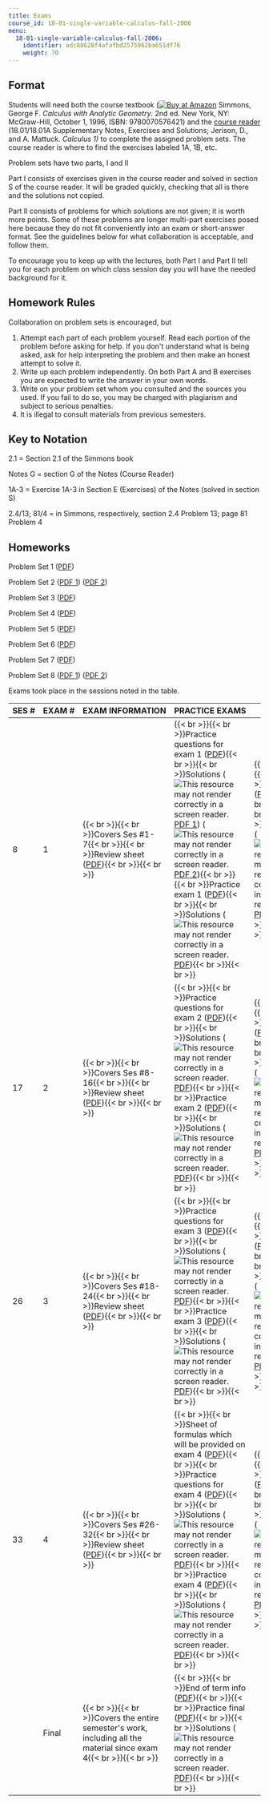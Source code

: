 ```yaml
---
title: Exams
course_id: 18-01-single-variable-calculus-fall-2006
menu:
  18-01-single-variable-calculus-fall-2006:
    identifier: adc88628f4afafbd2575962ba651df76
    weight: 70
---
```

Format
------

Students will need both the course textbook ([![Buy at Amazon](/images/a_logo_17.gif)](http://www.amazon.com/exec/obidos/ASIN/0070576424/ref=nosim/mitopencourse-20) Simmons, George F. _Calculus with Analytic Geometry_. 2nd ed. New York, NY: McGraw-Hill, October 1, 1996, ISBN: 9780070576421) and the [course reader](/courses/mathematics/18-01-single-variable-calculus-fall-2006/readings/course-reader) (18.01/18.01A Supplementary Notes, Exercises and Solutions; Jerison, D., and A. Mattuck. _Calculus 1)_ to complete the assigned problem sets. The course reader is where to find the exercises labeled 1A, 1B, etc.

Problem sets have two parts, I and II

Part I consists of exercises given in the course reader and solved in section S of the course reader. It will be graded quickly, checking that all is there and the solutions not copied.

Part II consists of problems for which solutions are not given; it is worth more points. Some of these problems are longer multi-part exercises posed here because they do not fit conveniently into an exam or short-answer format. See the guidelines below for what collaboration is acceptable, and follow them.

To encourage you to keep up with the lectures, both Part I and Part II tell you for each problem on which class session day you will have the needed background for it.

Homework Rules
--------------

Collaboration on problem sets is encouraged, but

1.  Attempt each part of each problem yourself. Read each portion of the problem before asking for help. If you don't understand what is being asked, ask for help interpreting the problem and then make an honest attempt to solve it.
2.  Write up each problem independently. On both Part A and B exercises you are expected to write the answer in your own words.
3.  Write on your problem set whom you consulted and the sources you used. If you fail to do so, you may be charged with plagiarism and subject to serious penalties.
4.  It is illegal to consult materials from previous semesters.

Key to Notation
---------------

2.1 = Section 2.1 of the Simmons book

Notes G = section G of the Notes (Course Reader)

1A-3 = Exercise 1A-3 in Section E (Exercises) of the Notes (solved in section S)

2.4/13; 81/4 = in Simmons, respectively, section 2.4 Problem 13; page 81 Problem 4

Homeworks
---------

Problem Set 1 ([PDF](/courses/mathematics/18-01-single-variable-calculus-fall-2006/assignments/ps1.pdf))

Problem Set 2 ([PDF 1](/courses/mathematics/18-01-single-variable-calculus-fall-2006/assignments/ps2a.pdf)) ([PDF 2](/courses/mathematics/18-01-single-variable-calculus-fall-2006/assignments/ps2b.pdf))

Problem Set 3 ([PDF](/courses/mathematics/18-01-single-variable-calculus-fall-2006/assignments/ps3.pdf))

Problem Set 4 ([PDF](/courses/mathematics/18-01-single-variable-calculus-fall-2006/assignments/ps4.pdf))

Problem Set 5 ([PDF](/courses/mathematics/18-01-single-variable-calculus-fall-2006/assignments/ps5.pdf))

Problem Set 6 ([PDF](/courses/mathematics/18-01-single-variable-calculus-fall-2006/assignments/ps6.pdf))

Problem Set 7 ([PDF](/courses/mathematics/18-01-single-variable-calculus-fall-2006/assignments/ps7.pdf))

Problem Set 8 ([PDF 1](/courses/mathematics/18-01-single-variable-calculus-fall-2006/assignments/ps8a.pdf)) ([PDF 2](/courses/mathematics/18-01-single-variable-calculus-fall-2006/assignments/ps8b.pdf))

Exams took place in the sessions noted in the table.

| SES # | EXAM # | EXAM INFORMATION | PRACTICE EXAMS | EXAMS |
| --- | --- | --- | --- | --- |
| 8 | 1 | {{< br >}}{{< br >}}Covers Ses #1-7{{< br >}}{{< br >}}Review sheet ([PDF](/courses/mathematics/18-01-single-variable-calculus-fall-2006/exams/unit1_review.pdf)){{< br >}}{{< br >}} | {{< br >}}{{< br >}}Practice questions for exam 1 ([PDF](/courses/mathematics/18-01-single-variable-calculus-fall-2006/exams/prexam1a.pdf)){{< br >}}{{< br >}}Solutions (![This resource may not render correctly in a screen reader.](/images/inacessible.gif)[PDF 1](/courses/mathematics/18-01-single-variable-calculus-fall-2006/exams/prexam1asolv1.pdf)) (![This resource may not render correctly in a screen reader.](/images/inacessible.gif)[PDF 2](/courses/mathematics/18-01-single-variable-calculus-fall-2006/exams/prexam1asolv2.pdf)){{< br >}}{{< br >}}Practice exam 1 ([PDF](/courses/mathematics/18-01-single-variable-calculus-fall-2006/exams/prexam1b.pdf)){{< br >}}{{< br >}}Solutions (![This resource may not render correctly in a screen reader.](/images/inacessible.gif)[PDF](/courses/mathematics/18-01-single-variable-calculus-fall-2006/exams/prexam1bsol.pdf)){{< br >}}{{< br >}} | {{< br >}}{{< br >}}Exam ([PDF](/courses/mathematics/18-01-single-variable-calculus-fall-2006/exams/exam1.pdf)){{< br >}}{{< br >}}Solution (![This resource may not render correctly in a screen reader.](/images/inacessible.gif)[PDF](/courses/mathematics/18-01-single-variable-calculus-fall-2006/exams/exam1sol.pdf)){{< br >}}{{< br >}} |
| 17 | 2 | {{< br >}}{{< br >}}Covers Ses #8-16{{< br >}}{{< br >}}Review sheet ([PDF](/courses/mathematics/18-01-single-variable-calculus-fall-2006/exams/unit2_review.pdf)){{< br >}}{{< br >}} | {{< br >}}{{< br >}}Practice questions for exam 2 ([PDF](/courses/mathematics/18-01-single-variable-calculus-fall-2006/exams/prexam2a.pdf)){{< br >}}{{< br >}}Solutions (![This resource may not render correctly in a screen reader.](/images/inacessible.gif)[PDF](/courses/mathematics/18-01-single-variable-calculus-fall-2006/exams/prexam2asol.pdf)){{< br >}}{{< br >}}Practice exam 2 ([PDF](/courses/mathematics/18-01-single-variable-calculus-fall-2006/exams/prexam2b.pdf)){{< br >}}{{< br >}}Solutions (![This resource may not render correctly in a screen reader.](/images/inacessible.gif)[PDF](/courses/mathematics/18-01-single-variable-calculus-fall-2006/exams/prexam2bsol.pdf)){{< br >}}{{< br >}} | {{< br >}}{{< br >}}Exam ([PDF](/courses/mathematics/18-01-single-variable-calculus-fall-2006/exams/exam2.pdf)){{< br >}}{{< br >}}Solution (![This resource may not render correctly in a screen reader.](/images/inacessible.gif)[PDF](/courses/mathematics/18-01-single-variable-calculus-fall-2006/exams/exam2sol.pdf)){{< br >}}{{< br >}} |
| 26 | 3 | {{< br >}}{{< br >}}Covers Ses #18-24{{< br >}}{{< br >}}Review sheet ([PDF](/courses/mathematics/18-01-single-variable-calculus-fall-2006/exams/exam3review.pdf)){{< br >}}{{< br >}} | {{< br >}}{{< br >}}Practice questions for exam 3 ([PDF](/courses/mathematics/18-01-single-variable-calculus-fall-2006/exams/prexam3a.pdf)){{< br >}}{{< br >}}Solutions (![This resource may not render correctly in a screen reader.](/images/inacessible.gif)[PDF](/courses/mathematics/18-01-single-variable-calculus-fall-2006/exams/prexam3asol.pdf)){{< br >}}{{< br >}}Practice exam 3 ([PDF](/courses/mathematics/18-01-single-variable-calculus-fall-2006/exams/prexam3b.pdf)){{< br >}}{{< br >}}Solutions (![This resource may not render correctly in a screen reader.](/images/inacessible.gif)[PDF](/courses/mathematics/18-01-single-variable-calculus-fall-2006/exams/prexam3bsol.pdf)){{< br >}}{{< br >}} | {{< br >}}{{< br >}}Exam ([PDF](/courses/mathematics/18-01-single-variable-calculus-fall-2006/exams/exam3.pdf)){{< br >}}{{< br >}}Solution (![This resource may not render correctly in a screen reader.](/images/inacessible.gif)[PDF](/courses/mathematics/18-01-single-variable-calculus-fall-2006/exams/exam3sol.pdf)){{< br >}}{{< br >}} |
| 33 | 4 | {{< br >}}{{< br >}}Covers Ses #26-32{{< br >}}{{< br >}}Review sheet ([PDF](/courses/mathematics/18-01-single-variable-calculus-fall-2006/exams/exam4review.pdf)){{< br >}}{{< br >}} | {{< br >}}{{< br >}}Sheet of formulas which will be provided on exam 4 ([PDF](/courses/mathematics/18-01-single-variable-calculus-fall-2006/exams/exm4formulasheet.pdf)){{< br >}}{{< br >}}Practice questions for exam 4 ([PDF](/courses/mathematics/18-01-single-variable-calculus-fall-2006/exams/prexam4a.pdf)){{< br >}}{{< br >}}Solutions (![This resource may not render correctly in a screen reader.](/images/inacessible.gif)[PDF](/courses/mathematics/18-01-single-variable-calculus-fall-2006/exams/prexam4asol.pdf)){{< br >}}{{< br >}}Practice exam 4 ([PDF](/courses/mathematics/18-01-single-variable-calculus-fall-2006/exams/prexam4b.pdf)){{< br >}}{{< br >}}Solutions (![This resource may not render correctly in a screen reader.](/images/inacessible.gif)[PDF](/courses/mathematics/18-01-single-variable-calculus-fall-2006/exams/prexam4bsol.pdf)){{< br >}}{{< br >}} | {{< br >}}{{< br >}}Exam ([PDF](/courses/mathematics/18-01-single-variable-calculus-fall-2006/exams/exam4.pdf)){{< br >}}{{< br >}}Solution (![This resource may not render correctly in a screen reader.](/images/inacessible.gif)[PDF](/courses/mathematics/18-01-single-variable-calculus-fall-2006/exams/exam4sol.pdf)){{< br >}}{{< br >}} |
|   | Final | {{< br >}}{{< br >}}Covers the entire semester's work, including all the material since exam 4{{< br >}}{{< br >}} | {{< br >}}{{< br >}}End of term info ([PDF](/courses/mathematics/18-01-single-variable-calculus-fall-2006/exams/endoftermf06.pdf)){{< br >}}{{< br >}}Practice final ([PDF](/courses/mathematics/18-01-single-variable-calculus-fall-2006/exams/prfinal.pdf)){{< br >}}{{< br >}}Solutions (![This resource may not render correctly in a screen reader.](/images/inacessible.gif)[PDF](/courses/mathematics/18-01-single-variable-calculus-fall-2006/exams/prfinalsol.pdf)){{< br >}}{{< br >}} |